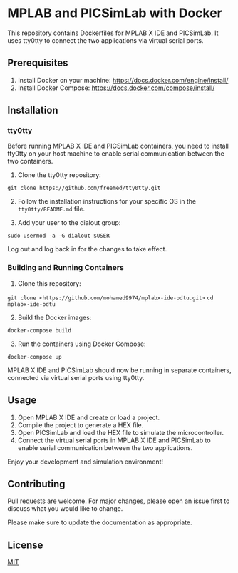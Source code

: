 # MPLAB and PICSimLab with Docker

This repository contains Dockerfiles for MPLAB X IDE and PICSimLab. It uses tty0tty to connect the two applications via virtual serial ports.

## Prerequisites

1. Install Docker on your machine: https://docs.docker.com/engine/install/
2. Install Docker Compose: https://docs.docker.com/compose/install/

## Installation

### tty0tty

Before running MPLAB X IDE and PICSimLab containers, you need to install tty0tty on your host machine to enable serial communication between the two containers.

1. Clone the tty0tty repository:

```git clone https://github.com/freemed/tty0tty.git```

2. Follow the installation instructions for your specific OS in the `tty0tty/README.md` file.

3. Add your user to the dialout group:

```sudo usermod -a -G dialout $USER```


Log out and log back in for the changes to take effect.

### Building and Running Containers

1. Clone this repository:

```git clone <https://github.com/mohamed9974/mplabx-ide-odtu.git>``` 
```cd mplabx-ide-odtu```

2. Build the Docker images:

```docker-compose build```

3. Run the containers using Docker Compose:

```docker-compose up```

MPLAB X IDE and PICSimLab should now be running in separate containers, connected via virtual serial ports using tty0tty.

## Usage

1. Open MPLAB X IDE and create or load a project.
2. Compile the project to generate a HEX file.
3. Open PICSimLab and load the HEX file to simulate the microcontroller.
4. Connect the virtual serial ports in MPLAB X IDE and PICSimLab to enable serial communication between the two applications.

Enjoy your development and simulation environment!

## Contributing

Pull requests are welcome. For major changes, please open an issue first to discuss what you would like to change.

Please make sure to update the documentation as appropriate.

## License

[MIT](https://choosealicense.com/licenses/mit/)
